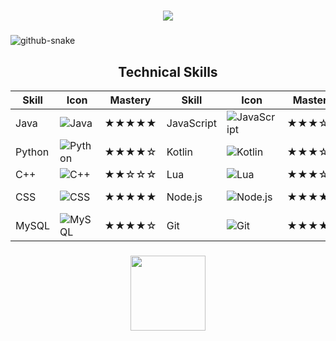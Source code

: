 <h1 align="center">
    <img src="https://readme-typing-svg.herokuapp.com/?font=Righteous&size=35&center=true&vCenter=true&width=500&height=70&duration=4000&lines=Hi+There+!+👋;+I'm+zqodev+!;" />
</h1>

###

<picture>
  <source media="(prefers-color-scheme: dark)" srcset="https://github.com/vic1707/vic1707/blob/output/github-snake-dark.svg">
  <source media="(prefers-color-scheme: light)" srcset="https://github.com/vic1707/vic1707/blob/output/github-snake.svg">
  <img alt="github-snake" src="https://github.com/vic1707/vic1707/blob/output/github-snake.svg">
</picture>

###

<h2 align="center">Technical Skills</h2>

<div align="center">

| Skill         | Icon                                                      | Mastery                | Skill         | Icon                                                      | Mastery                | Skill         | Icon                                                      | Mastery                |
|---------------|------------------------------------------------------------|-------------------------|---------------|------------------------------------------------------------|-------------------------|---------------|------------------------------------------------------------|-------------------------|
| Java          | ![Java](https://skillicons.dev/icons?i=java)               | ★★★★★ | JavaScript    | ![JavaScript](https://skillicons.dev/icons?i=javascript)   | ★★★☆☆ | TypeScript    | ![TypeScript](https://skillicons.dev/icons?i=typescript)   | ★★★☆☆ |
| Python        | ![Python](https://skillicons.dev/icons?i=python)           | ★★★★☆ | Kotlin        | ![Kotlin](https://skillicons.dev/icons?i=kotlin)           | ★★★☆☆ | C             | ![C](https://skillicons.dev/icons?i=c)                     | ★★★★☆ |
| C++           | ![C++](https://skillicons.dev/icons?i=cpp)                 | ★★☆☆☆ | Lua           | ![Lua](https://skillicons.dev/icons?i=lua)                 | ★★★☆☆ | HTML          | ![HTML](https://skillicons.dev/icons?i=html)               | ★★★★★ |
| CSS           | ![CSS](https://skillicons.dev/icons?i=css)                 | ★★★★★ | Node.js       | ![Node.js](https://skillicons.dev/icons?i=nodejs)          | ★★★★☆ | MongoDB       | ![MongoDB](https://skillicons.dev/icons?i=mongodb)         | ★★★☆☆ |
| MySQL         | ![MySQL](https://skillicons.dev/icons?i=mysql)             | ★★★★☆ | Git           | ![Git](https://skillicons.dev/icons?i=git)                 | ★★★★☆ | Linux         | ![Linux](https://skillicons.dev/icons?i=linux)             | ★★★☆☆ |

</div>

###

<div align="center">
  <img height="120" src="https://user-images.githubusercontent.com/123120185/257965076-a45fbf30-104f-4dea-b41f-4babd28f92d2.svg"  />
</div>

###
